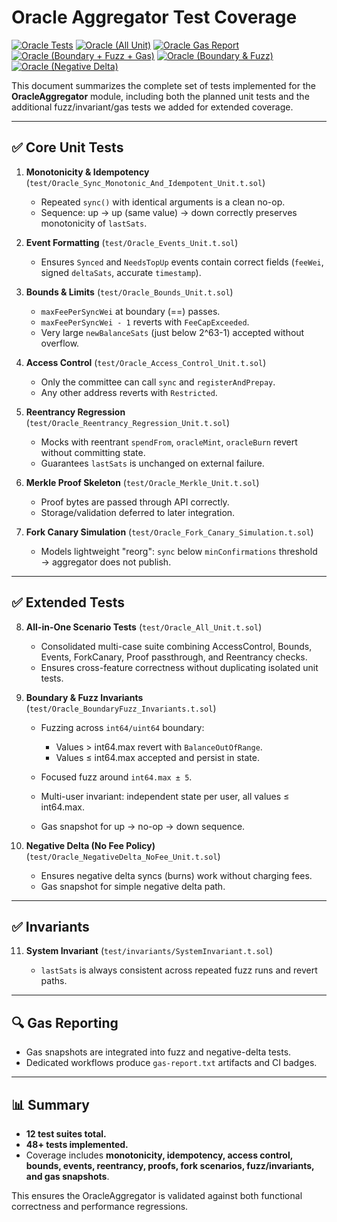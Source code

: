 # Oracle Aggregator Test Coverage

[![Oracle Tests](https://github.com/reservebtc/app.reservebtc.io/actions/workflows/oracle.yml/badge.svg?branch=main)](https://github.com/reservebtc/app.reservebtc.io/actions/workflows/oracle.yml)
[![Oracle (All Unit)](https://github.com/reservebtc/app.reservebtc.io/actions/workflows/oracle-all.yml/badge.svg?branch=main)](https://github.com/reservebtc/app.reservebtc.io/actions/workflows/oracle-all.yml)
[![Oracle Gas Report](https://github.com/reservebtc/app.reservebtc.io/actions/workflows/oracle-gas.yml/badge.svg?branch=main)](https://github.com/reservebtc/app.reservebtc.io/actions/workflows/oracle-gas.yml)
[![Oracle (Boundary + Fuzz + Gas)](https://github.com/reservebtc/app.reservebtc.io/actions/workflows/oracle-boundary.yml/badge.svg?branch=main)](https://github.com/reservebtc/app.reservebtc.io/actions/workflows/oracle-boundary.yml)
[![Oracle (Boundary & Fuzz)](https://github.com/reservebtc/app.reservebtc.io/actions/workflows/oracle-boundary-fuzz.yml/badge.svg?branch=main)](https://github.com/reservebtc/app.reservebtc.io/actions/workflows/oracle-boundary-fuzz.yml)
[![Oracle (Negative Delta)](https://github.com/reservebtc/app.reservebtc.io/actions/workflows/oracle-negative-delta.yml/badge.svg?branch=main)](https://github.com/reservebtc/app.reservebtc.io/actions/workflows/oracle-negative-delta.yml)

This document summarizes the complete set of tests implemented for the **OracleAggregator** module, including both the planned unit tests and the additional fuzz/invariant/gas tests we added for extended coverage.

---

## ✅ Core Unit Tests

1. **Monotonicity & Idempotency** (`test/Oracle_Sync_Monotonic_And_Idempotent_Unit.t.sol`)

   * Repeated `sync()` with identical arguments is a clean no-op.
   * Sequence: up → up (same value) → down correctly preserves monotonicity of `lastSats`.

2. **Event Formatting** (`test/Oracle_Events_Unit.t.sol`)

   * Ensures `Synced` and `NeedsTopUp` events contain correct fields (`feeWei`, signed `deltaSats`, accurate `timestamp`).

3. **Bounds & Limits** (`test/Oracle_Bounds_Unit.t.sol`)

   * `maxFeePerSyncWei` at boundary (==) passes.
   * `maxFeePerSyncWei - 1` reverts with `FeeCapExceeded`.
   * Very large `newBalanceSats` (just below 2^63-1) accepted without overflow.

4. **Access Control** (`test/Oracle_Access_Control_Unit.t.sol`)

   * Only the committee can call `sync` and `registerAndPrepay`.
   * Any other address reverts with `Restricted`.

5. **Reentrancy Regression** (`test/Oracle_Reentrancy_Regression_Unit.t.sol`)

   * Mocks with reentrant `spendFrom`, `oracleMint`, `oracleBurn` revert without committing state.
   * Guarantees `lastSats` is unchanged on external failure.

6. **Merkle Proof Skeleton** (`test/Oracle_Merkle_Unit.t.sol`)

   * Proof bytes are passed through API correctly.
   * Storage/validation deferred to later integration.

7. **Fork Canary Simulation** (`test/Oracle_Fork_Canary_Simulation.t.sol`)

   * Models lightweight "reorg": `sync` below `minConfirmations` threshold → aggregator does not publish.

---

## ✅ Extended Tests

8. **All-in-One Scenario Tests** (`test/Oracle_All_Unit.t.sol`)

   * Consolidated multi-case suite combining AccessControl, Bounds, Events, ForkCanary, Proof passthrough, and Reentrancy checks.
   * Ensures cross-feature correctness without duplicating isolated unit tests.

9. **Boundary & Fuzz Invariants** (`test/Oracle_BoundaryFuzz_Invariants.t.sol`)

   * Fuzzing across `int64/uint64` boundary:

     * Values > int64.max revert with `BalanceOutOfRange`.
     * Values ≤ int64.max accepted and persist in state.
   * Focused fuzz around `int64.max ± 5`.
   * Multi-user invariant: independent state per user, all values ≤ int64.max.
   * Gas snapshot for up → no-op → down sequence.

10. **Negative Delta (No Fee Policy)** (`test/Oracle_NegativeDelta_NoFee_Unit.t.sol`)

    * Ensures negative delta syncs (burns) work without charging fees.
    * Gas snapshot for simple negative delta path.

---

## ✅ Invariants

11. **System Invariant** (`test/invariants/SystemInvariant.t.sol`)

    * `lastSats` is always consistent across repeated fuzz runs and revert paths.

---

## 🔍 Gas Reporting

* Gas snapshots are integrated into fuzz and negative-delta tests.
* Dedicated workflows produce `gas-report.txt` artifacts and CI badges.

---

## 📊 Summary

* **12 test suites total.**
* **48+ tests implemented.**
* Coverage includes **monotonicity, idempotency, access control, bounds, events, reentrancy, proofs, fork scenarios, fuzz/invariants, and gas snapshots**.

This ensures the OracleAggregator is validated against both functional correctness and performance regressions.
